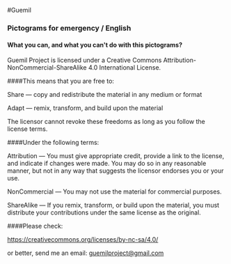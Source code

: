 #Guemil
### Pictograms for emergency / English
#### What you can, and what you can't do with this pictograms?


Guemil Project is licensed under a Creative Commons Attribution-NonCommercial-ShareAlike 4.0 International License. 

####This means that you are free to:

Share — copy and redistribute the material in any medium or format

Adapt — remix, transform, and build upon the material

The licensor cannot revoke these freedoms as long as you follow the license terms.

####Under the following terms:

Attribution — You must give appropriate credit, provide a link to the license, and indicate if changes were made. You may do so in any reasonable manner, but not in any way that suggests the licensor endorses you or your use.

NonCommercial — You may not use the material for commercial purposes.

ShareAlike — If you remix, transform, or build upon the material, you must distribute your contributions under the same license as the original.


####Please check:

https://creativecommons.org/licenses/by-nc-sa/4.0/

or better, send me an email: guemilproject@gmail.com